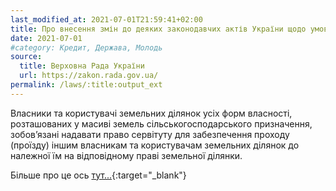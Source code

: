 ```yaml
---
last_modified_at: 2021-07-01T21:59:41+02:00
title: Про внесення змін до деяких законодавчих актів України щодо умов обігу земель сільськогосподарського призначення
date: 2021-07-01
#category: Кредит, Держава, Молодь
source:
  title: Верховна Рада України
  url: https://zakon.rada.gov.ua/
permalink: /laws/:title:output_ext
---
```


Власники та користувачі земельних ділянок усіх форм власності, розташованих у масиві земель сільськогосподарського призначення, зобов’язані надавати право сервітуту для забезпечення проходу (проїзду) іншим власникам та користувачам земельних ділянок до належної їм на відповідному праві земельної ділянки.

Більше про це ось [тут...](https://zakon.rada.gov.ua/laws/show/552-IX){:target="_blank"}
